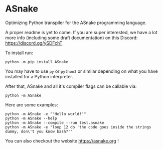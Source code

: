 # ASnake
Optimizing Python transpiler for the ASnake programming language.

A proper readme is yet to come. If you are super interested, we have a lot more info (including some draft documentation) on this Discord:
https://discord.gg/ySDFchT

To install run:
```console
python -m pip install ASnake
```
You may have to use `py` or `python3` or similar depending on what you have installed for a Python interpreter.

After that, ASnake and all it's compiler flags can be callable via:
```console
python -m ASnake
```
Here are some examples:
```console
python -m ASnake -e "'Hello world!'"
python -m ASnake --help
python -m ASnake --compile --run test.asnake
python -m ASnake -e "loop 12 do 'the code goes inside the strings dummy, don\'t you know bash?'"
```

You can also checkout the website https://asnake.org !
